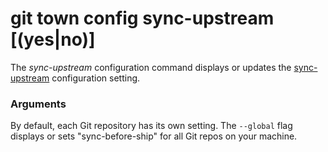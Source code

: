 # git town config sync-upstream [(yes|no)]

The _sync-upstream_ configuration command displays or updates the
[sync-upstream](../preferences/sync-upstream.md) configuration setting.

### Arguments

By default, each Git repository has its own setting. The `--global` flag
displays or sets "sync-before-ship" for all Git repos on your machine.
